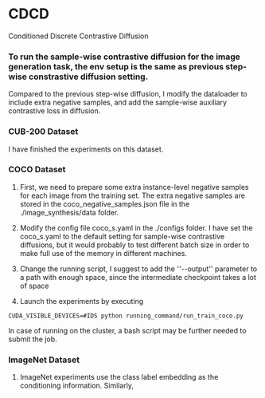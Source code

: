 # CDCD
 Conditioned Discrete Contrastive Diffusion

### To run the sample-wise contrastive diffusion for the image generation task, the env setup is the same as previous step-wise constrastive diffusion setting.
Compared to the previous step-wise diffusion, I modify the dataloader to include extra negative samples, and add the sample-wise auxiliary contrastive loss in diffusion.

### CUB-200 Dataset
I have finished the experiments on this dataset.

### COCO Dataset
1. First, we need to prepare some extra instance-level negative samples for each image from the training set. The extra negative samples are stored in the coco_negative_samples.json file in the ./image_synthesis/data folder.

2. Modify the config file coco_s.yaml in the ./configs folder. I have set the coco_s.yaml to the default setting for sample-wise contrastive diffusions, but it would probably to test different batch size in order to make full use of the memory in different machines.

3. Change the running script, I suggest to add the ''--output'' parameter to a path with enough space, since the intermediate checkpoint takes a lot of space

3. Launch the experiments by executing 
```
CUDA_VISIBLE_DEVICES=#IDS python running_command/run_train_coco.py
```
In case of running on the cluster, a bash script may be further needed to submit the job.


### ImageNet Dataset
1. ImageNet experiments use the class label embedding as the conditioning information. Similarly, 
